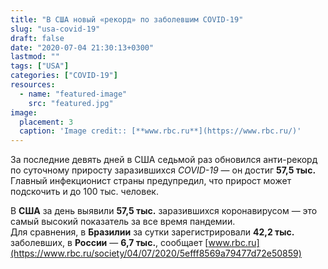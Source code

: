 ```yaml
---
title: "В США новый «рекорд» по заболевшим COVID-19"
slug: "usa-covid-19"
draft: false
date: "2020-07-04 21:30:13+0300"  
lastmod: ""
tags: ["USA"]
categories: ["COVID-19"]
resources:
  - name: "featured-image"
    src: "featured.jpg"  
image:
  placement: 3
  caption: 'Image credit:: [**www.rbc.ru**](https://www.rbc.ru/)'
---
```


За последние девять дней в США седьмой раз обновился анти-рекорд по суточному приросту заразившихся *COVID-19* — он достиг **57,5 тыс.** Главный инфекционист страны предупредил, что прирост может подскочить и до 100 тыс. человек.
<!--more-->
В **США** за день выявили **57,5 тыс.** заразившихся коронавирусом&nbsp;&mdash; это самый высокий показатель за все время пандемии.  
Для сравнения, в **Бразилии** за сутки зарегистрировали **42,2 тыс.** заболевших, в **России**&nbsp;&mdash; **6,7 тыс.**, сообщает [www.rbc.ru](https://www.rbc.ru/society/04/07/2020/5efff8569a79477d72e50859)
